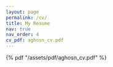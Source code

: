 ```yaml
---
layout: page
permalink: /cv/
title: My Resume
nav: true
nav_order: 4
cv_pdf: aghosn_cv.pdf
---
```


{% pdf "/assets/pdf/aghosn_cv.pdf" %}
